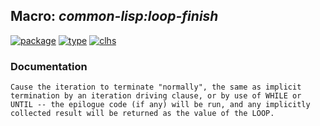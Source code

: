 ## Macro: ***common-lisp:loop-finish***
[![package](https://img.shields.io/badge/Package-COMMON--LISP-5f9ea0.svg?style=social&colorA=999999)](../) [![type](https://img.shields.io/badge/Type-Macro-5f9ea0.svg?style=social&colorA=999999)](../#macro) [![clhs](https://img.shields.io/badge/CLHS-LOOP--FINISH-5f9ea0.svg?style=social&colorA=999999)](http://www.lispworks.com/documentation/HyperSpec/Body/m_loop_f.htm) 
### Documentation
```
Cause the iteration to terminate "normally", the same as implicit
termination by an iteration driving clause, or by use of WHILE or
UNTIL -- the epilogue code (if any) will be run, and any implicitly
collected result will be returned as the value of the LOOP.
```
